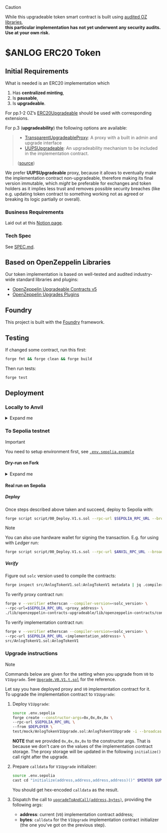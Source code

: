 
> [!CAUTION]  
> While this upgradeable token smart contract is built using [audited OZ libraries](https://github.com/OpenZeppelin/openzeppelin-contracts-upgradeable/tree/v5.2.0/audits),  
> **this particular implementation has not yet underwent any security audits. Use at your own risk.**

# $ANLOG ERC20 Token 

## Initial Requirements

What is needed is an ERC20 implementation which

1.  Has **centralized minting**,
2.  Is **pausable**,
3.  Is **upgradeable**.

For pp.1-2 OZ&rsquo;s [ERC20Upgradeable](https://github.com/OpenZeppelin/openzeppelin-contracts-upgradeable/blob/v5.2.0/contracts/token/ERC20/) should be used with corresponding extensions.  

For p.3 (**upgradeability**) the following options are available: 

> - [TransparentUpgradeableProxy][transparent-proxy]: A proxy with a built in admin and upgrade interface
> - [UUPSUpgradeable][uups-proxy]: An upgradeability mechanism to be included in the implementation contract.
> 
> ([source](https://docs.openzeppelin.com/contracts/5.x/api/proxy#transparent-vs-uups))

We prefer **UUPSUpgradeable** proxy, because it allows to eventually make the implementation contract non-upgradeable, therefore making its final version immutable, which _might_ be preferable for exchanges and token holders as it implies less trust and removes possible security breaches (like e.g. updating token contract to something working not as agreed or breaking its logic partially or overall).   

[transparent-proxy]: https://github.com/OpenZeppelin/openzeppelin-contracts/blob/master/contracts/proxy/transparent/TransparentUpgradeableProxy.sol
[uups-proxy]: https://docs.openzeppelin.com/contracts/5.x/api/proxy#UUPSUpgradeable


### Business Requirements 

Laid out at this [Notion page](https://www.notion.so/teamanalog/Wrapped-Token-16d4872af8ca801db917f7cb1f7e2283).

### Tech Spec 

See [SPEC.md](spec.md).

## Based on OpenZeppelin Libraries 

Our token implementation is based on well-tested and audited industry-wide standard libraries and plugins: 

+ [OpenZeppelin Upgradeable Contracts v5](https://docs.openzeppelin.com/contracts/5.x/upgradeable)
+ [OpenZeppelin Upgrades Plugins](https://docs.openzeppelin.com/upgrades-plugins/)

## Foundry

This project is built with the [Foundry](https://book.getfoundry.sh/) framework.

## Testing 

If changed some contract, run this first:

``` sh
forge fmt && forge clean && forge build
```

Then run tests: 

``` sh
forge test
```

## Deployment 

### Locally to Anvil

<details>
<summary>Expand me</summary>

Spin out a default [Anvil](https://book.getfoundry.sh/anvil/) node:

``` sh
anvil -p 9545
```

Load environment variables and run the deployment script:

``` sh
source .env.anvil
forge script script/00_Deploy.V1.s.sol --rpc-url $ANVIL_RPC_URL --broadcast -i 1
```

It will ask you to enter the private key. As we're using Anvil's default `account (0)` as the deployer (specified in the [`.env.anvil`](./.env.anvil)), use its (**!well-known!**) key here (can be found in Anvil logs). 

</details>

### To Sepolia testnet 

> [!IMPORTANT]  
> You need to setup environment first, see [`.env.sepolia.example`](./.env.sepolia.example)

#### Dry-run on Fork 

<details>
<summary>Expand me</summary>

Spin out an Anvil fork of Sepolia network:

``` sh
source .env.sepolia
anvil -f $SEPOLIA_RPC_URL -p 9545
```

Deploy: 

``` sh
source .env.sepolia
forge script script/00_Deploy.V1.s.sol --rpc-url $ANVIL_RPC_URL --broadcast -i 1
```

Make sure to provide the private key of the `DEPLOYER` account upon script's interactive prompt.
</details>


#### Real run on Sepolia 

##### Deploy 

Once steps described above taken and succeed, deploy to Sepolia with:

``` sh
forge script script/00_Deploy.V1.s.sol --rpc-url $SEPOLIA_RPC_URL --broadcast -i 1
```

> [!NOTE]  
> You can also use hardware wallet for signing the transaction. E.g. for using with _Ledger_ run: 
> ```sh 
> forge script script/00_Deploy.V1.s.sol --rpc-url $ANVIL_RPC_URL --broadcast -l
> ```

##### Verify 

Figure out `solc` version used to compile the contracts: 

``` sh
forge inspect src/AnlogTokenV1.sol:AnlogTokenV1 metadata | jq .compiler.version
```

To verify proxy contract run: 

``` sh
forge v --verifier etherscan --compiler-version=<solc_version> \
--rpc-url=$SEPOLIA_RPC_URL <proxy_address> \
./lib/openzeppelin-contracts-upgradeable/lib/openzeppelin-contracts/contracts/proxy/ERC1967/ERC1967Proxy.sol:ERC1967Proxy
```

To verify implementation contract run: 

``` sh
forge v --verifier etherscan --compiler-version=<solc_version> \
--rpc-url $SEPOLIA_RPC_URL <implementation_addresss> \
src/AnlogTokenV1.sol:AnlogTokenV1
```

### Upgrade instructions

> [!NOTE]
> Commands below are given for the setting when you upgrade from `V0` to `V1Upgrade`. See [`Upgrade.V0.V1.t.sol`](test/Upgrade.V0.V1.t.sol) for the reference.


Let say you have deployed proxy and `V0` implementation contract for it.  
To upgrade the implementation contract to `V1Upgrade`:

1. Deploy `V1Upgrade`:

   ``` sh
   source .env.sepolia
   forge create --constructor-args=0x,0x,0x,0x \
   --rpc-url $SEPOLIA_RPC_URL \
   --from $DEPLOYER \
   test/mock/AnlogTokenV1Upgrade.sol:AnlogTokenV1Upgrade -i --broadcast 
   ```

   **NOTE** that we provided `0x,0x,0x,0x` to the constructor args. That is because we don't care on the values of the implementation contract storage. The proxy storage will be updated in the following `initialize()` call right after the upgrade.

2. Prepare `calldata` for `V1Upgrade` initializer:

   ```sh
   source .env.sepolia
   cast cd "initialize(address,address,address,address)()" $MINTER $UPGRADER $PAUSER $UNPAUSER
   ``` 
   You should get hex-encoded `calldata` as the result.

3. Dispatch the call to  [`upgradeToAndCall(address,bytes)`](https://github.com/OpenZeppelin/openzeppelin-contracts/blob/332bcb5f4d9cf0ae0f98fe91c77d9c1fb9951506/contracts/proxy/ERC1967/ERC1967Utils.sol#L67), providing the following args:

      - **address**: current (`V0`) implementation contract address;
      - **bytes**: `calldata` for the `V1Upgrade` implementation contract initializer 
        (the one you've got on the previous step).

